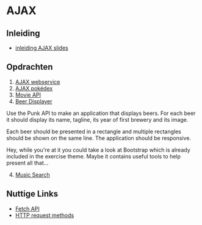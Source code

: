 # AJAX

## Inleiding

* [inleiding AJAX slides](https://docs.google.com/presentation/d/1zs5ltYgY6AB-GUKgzAsjPRsWtLJ2q5cDp8F660LD-oA/edit?usp=sharing)

## Opdrachten
1. [AJAX webservice](./AJAX-webservice.md)
2. [AJAX pokédex](./AJAX-pokedex.md/)
3. [Movie API](./oMDb-API.md)
5. [Beer Displayer](punkapi.com) 

Use the Punk API to make an application that displays beers. For each beer it should display its name, tagline, its year of first brewery and its image.

Each beer should be presented in a rectangle and multiple rectangles should be shown on the same line. The application should be responsive.

Hey, while you're at it you could take a look at Bootstrap which is already included in the exercise theme. Maybe it contains useful tools to help present all that...


4. [Music Search](./AJAX-music-search)



## Nuttige Links
* [Fetch API](https://developer.mozilla.org/en-US/docs/Web/API/Fetch_API)
* [HTTP request methods](https://developer.mozilla.org/en-US/docs/Web/HTTP/Methods)


